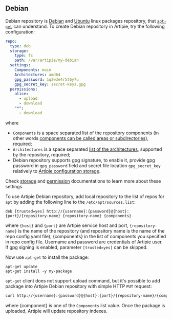 ## Debian

Debian repository is [Debian](https://www.debian.org/index.en.html) and [Ubuntu](https://ubuntu.com/) 
linux packages repository, that [`apt-get`](https://en.wikipedia.org/wiki/APT_(software)) can understand. 
To create Debian repository in Artipie, try the following configuration:
```yaml
repo:
  type: deb
  storage:
    type: fs
    path: /var/artipie/my-debian
  settings:
    Components: main
    Architectures: amd64
    gpg_password: 1q2w3e4r5t6y7u
    gpg_secret_key: secret-keys.gpg
  permissions:
    alice:
      - upload
      - download
    "*":
      - download
```
where 
- `Components` is a space separated list of the repository components
(in other words [components can be called areas or subdirectories](https://wiki.debian.org/DebianRepository/Format#Components)), required;
- `Architectures` is a space separated [list of the architectures](https://wiki.debian.org/DebianRepository/Format#Architectures),
supported by the repository, required;
- Debian repository supports gpg signature, to enable it, provide gpg password in `gpg_password` field and 
secret file location `gpg_secret_key` relatively to [Artipie configuration storage](./Configuration).

Check [storage](./Configuration-Storage) and [permission](./Configuration-Repository-Permissions)
documentations to learn more about these settings.

To use Artipie Debian repository, add local repository to the list of repos for `apt` by adding
the following line to the `/etc/apt/sources.list`:

```text
deb [trusted=yes] http://{username}:{password}@{host}:{port}/{repository-name} {repository-name} {components}
```
where `{host}` and `{port}` are Artipie service host and port, `{repository-name}`
is the name of the repository (and repository name is the name of the repo config yaml file),
{components} in the list of components you specified in repo config file. Username and password are
credentials of Artipie user. If gpg signing is enabled, parameter `[trusted=yes]` can be skipped.

Now use `apt-get` to install the package:
```commandline
apt-get update
apt-get install -y my-package
```

`apt-get` client does not support upload command, but it's possible to add package into Artipie 
Debian repository with simple HTTP `PUT` request:
```bash
curl http://{username}:{password}@{host}:{port}/{repository-name}/{component} --upload-file /path/to/package.deb
```
where {component} is one of the `Components` list value.
Once the package is uploaded, Artipie will update repository indexes.